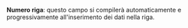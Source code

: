 **Numero riga**: questo campo si compilerà automaticamente e progressivamente all'inserimento dei dati nella riga.